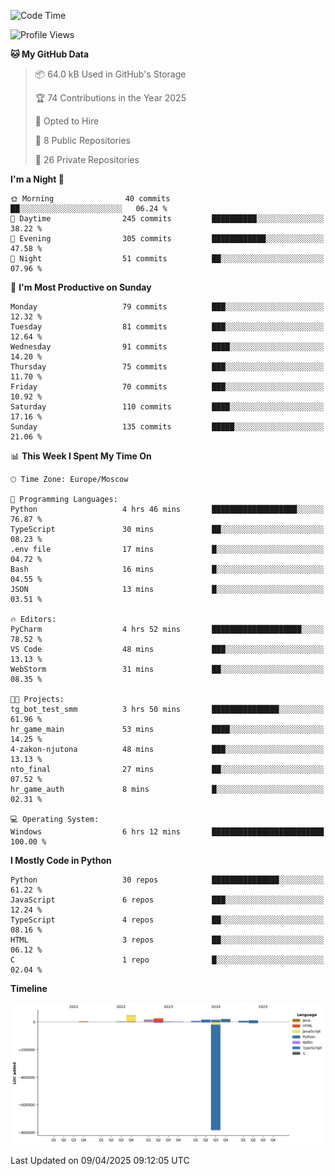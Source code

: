 <!--START_SECTION:waka-->
![Code Time](http://img.shields.io/badge/Code%20Time-648%20hrs%2056%20mins-blue)

![Profile Views](http://img.shields.io/badge/Profile%20Views-2-blue)

**🐱 My GitHub Data** 

> 📦 64.0 kB Used in GitHub's Storage 
 > 
> 🏆 74 Contributions in the Year 2025
 > 
> 💼 Opted to Hire
 > 
> 📜 8 Public Repositories 
 > 
> 🔑 26 Private Repositories 
 > 
**I'm a Night 🦉** 

```text
🌞 Morning                40 commits          ██░░░░░░░░░░░░░░░░░░░░░░░   06.24 % 
🌆 Daytime                245 commits         ██████████░░░░░░░░░░░░░░░   38.22 % 
🌃 Evening                305 commits         ████████████░░░░░░░░░░░░░   47.58 % 
🌙 Night                  51 commits          ██░░░░░░░░░░░░░░░░░░░░░░░   07.96 % 
```
📅 **I'm Most Productive on Sunday** 

```text
Monday                   79 commits          ███░░░░░░░░░░░░░░░░░░░░░░   12.32 % 
Tuesday                  81 commits          ███░░░░░░░░░░░░░░░░░░░░░░   12.64 % 
Wednesday                91 commits          ████░░░░░░░░░░░░░░░░░░░░░   14.20 % 
Thursday                 75 commits          ███░░░░░░░░░░░░░░░░░░░░░░   11.70 % 
Friday                   70 commits          ███░░░░░░░░░░░░░░░░░░░░░░   10.92 % 
Saturday                 110 commits         ████░░░░░░░░░░░░░░░░░░░░░   17.16 % 
Sunday                   135 commits         █████░░░░░░░░░░░░░░░░░░░░   21.06 % 
```


📊 **This Week I Spent My Time On** 

```text
🕑︎ Time Zone: Europe/Moscow

💬 Programming Languages: 
Python                   4 hrs 46 mins       ███████████████████░░░░░░   76.87 % 
TypeScript               30 mins             ██░░░░░░░░░░░░░░░░░░░░░░░   08.23 % 
.env file                17 mins             █░░░░░░░░░░░░░░░░░░░░░░░░   04.72 % 
Bash                     16 mins             █░░░░░░░░░░░░░░░░░░░░░░░░   04.55 % 
JSON                     13 mins             █░░░░░░░░░░░░░░░░░░░░░░░░   03.51 % 

🔥 Editors: 
PyCharm                  4 hrs 52 mins       ████████████████████░░░░░   78.52 % 
VS Code                  48 mins             ███░░░░░░░░░░░░░░░░░░░░░░   13.13 % 
WebStorm                 31 mins             ██░░░░░░░░░░░░░░░░░░░░░░░   08.35 % 

🐱‍💻 Projects: 
tg_bot_test_smm          3 hrs 50 mins       ███████████████░░░░░░░░░░   61.96 % 
hr_game_main             53 mins             ████░░░░░░░░░░░░░░░░░░░░░   14.25 % 
4-zakon-njutona          48 mins             ███░░░░░░░░░░░░░░░░░░░░░░   13.13 % 
nto_final                27 mins             ██░░░░░░░░░░░░░░░░░░░░░░░   07.52 % 
hr_game_auth             8 mins              █░░░░░░░░░░░░░░░░░░░░░░░░   02.31 % 

💻 Operating System: 
Windows                  6 hrs 12 mins       █████████████████████████   100.00 % 
```

**I Mostly Code in Python** 

```text
Python                   30 repos            ███████████████░░░░░░░░░░   61.22 % 
JavaScript               6 repos             ███░░░░░░░░░░░░░░░░░░░░░░   12.24 % 
TypeScript               4 repos             ██░░░░░░░░░░░░░░░░░░░░░░░   08.16 % 
HTML                     3 repos             ██░░░░░░░░░░░░░░░░░░░░░░░   06.12 % 
C                        1 repo              █░░░░░░░░░░░░░░░░░░░░░░░░   02.04 % 
```



**Timeline**

![Lines of Code chart](https://raw.githubusercontent.com/adlemx/adlemx/main/assets/bar_graph.png)


 Last Updated on 09/04/2025 09:12:05 UTC
<!--END_SECTION:waka-->
